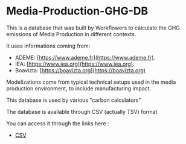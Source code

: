 # Media-Production-GHG-DB

This is a database that was built by Workflowers to calculate the GHG emissions of Media Production in different contexts.  

It uses informations coming from:  
* ADEME: [https://www.ademe.fr](https://www.ademe.fr). 
* IEA: [https://www.iea.org](https://www.iea.org). 
* Boavizta: [https://boavizta.org](https://boavizta.org)

Modelizations come from typical technical setups used in the media production environment, to include manufacturing impact.

This database is used by various "carbon calculators"

The database is available through CSV (actually TSV) format

You can access it through the links here :
* [CSV](./Media_FE_list.csv)
